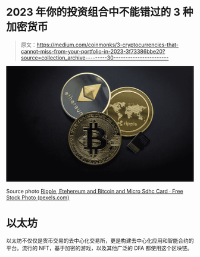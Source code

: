 # 2023 年你的投资组合中不能错过的 3 种加密货币

> 原文：<https://medium.com/coinmonks/3-cryptocurrencies-that-cannot-miss-from-your-portfolio-in-2023-3f73386bbe20?source=collection_archive---------30----------------------->

![](img/c48cabaaf738d75149a1a4e35b24cd0a.png)

Source photo [Ripple, Etehereum and Bitcoin and Micro Sdhc Card · Free Stock Photo (pexels.com)](https://www.pexels.com/photo/ripple-etehereum-and-bitcoin-and-micro-sdhc-card-844124/)

# 以太坊

以太坊不仅仅是货币交易的去中心化交易所，更是构建去中心化应用和智能合约的平台。流行的 NFT，基于加密的游戏，以及其他广泛的 DFA 都使用这个区块链。